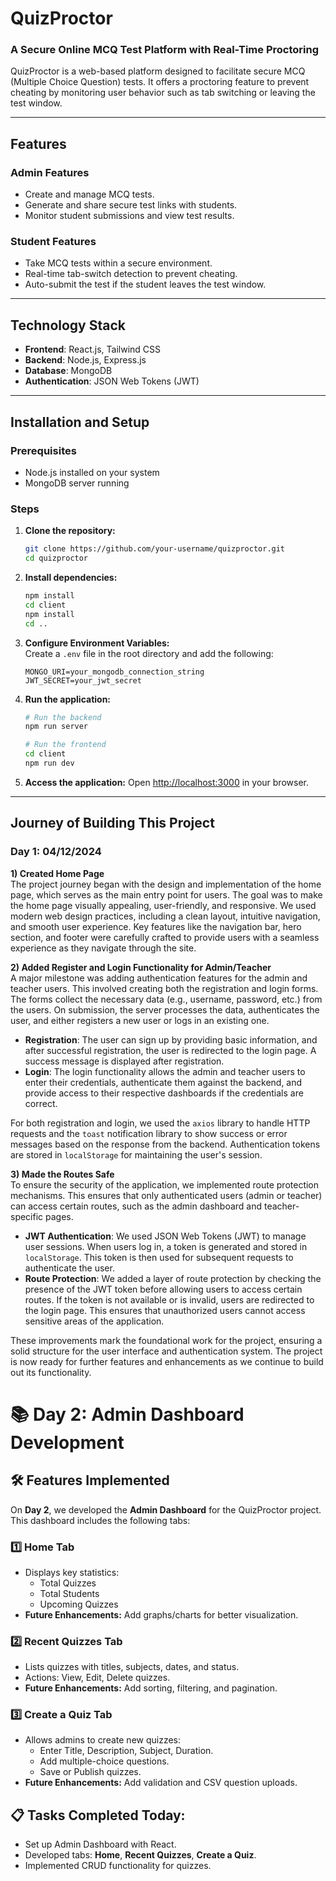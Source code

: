# QuizProctor

### A Secure Online MCQ Test Platform with Real-Time Proctoring

QuizProctor is a web-based platform designed to facilitate secure MCQ (Multiple Choice Question) tests. It offers a proctoring feature to prevent cheating by monitoring user behavior such as tab switching or leaving the test window.

---

## Features

### Admin Features
- Create and manage MCQ tests.
- Generate and share secure test links with students.
- Monitor student submissions and view test results.

### Student Features
- Take MCQ tests within a secure environment.
- Real-time tab-switch detection to prevent cheating.
- Auto-submit the test if the student leaves the test window.

---

## Technology Stack
- **Frontend**: React.js, Tailwind CSS
- **Backend**: Node.js, Express.js
- **Database**: MongoDB
- **Authentication**: JSON Web Tokens (JWT)

---

## Installation and Setup

### Prerequisites
- Node.js installed on your system
- MongoDB server running

### Steps

1. **Clone the repository:**
    ```bash
    git clone https://github.com/your-username/quizproctor.git
    cd quizproctor
    ```

2. **Install dependencies:**
    ```bash
    npm install
    cd client
    npm install
    cd ..
    ```

3. **Configure Environment Variables:**  
   Create a `.env` file in the root directory and add the following:
    ```env
    MONGO_URI=your_mongodb_connection_string
    JWT_SECRET=your_jwt_secret
    ```

4. **Run the application:**
    ```bash
    # Run the backend
    npm run server

    # Run the frontend
    cd client
    npm run dev
    ```

5. **Access the application:**
   Open [http://localhost:3000](http://localhost:3000) in your browser.

---

## Journey of Building This Project

### Day 1: 04/12/2024

**1) Created Home Page**  
The project journey began with the design and implementation of the home page, which serves as the main entry point for users. The goal was to make the home page visually appealing, user-friendly, and responsive. We used modern web design practices, including a clean layout, intuitive navigation, and smooth user experience. Key features like the navigation bar, hero section, and footer were carefully crafted to provide users with a seamless experience as they navigate through the site.

**2) Added Register and Login Functionality for Admin/Teacher**  
A major milestone was adding authentication features for the admin and teacher users. This involved creating both the registration and login forms. The forms collect the necessary data (e.g., username, password, etc.) from the users. On submission, the server processes the data, authenticates the user, and either registers a new user or logs in an existing one.

- **Registration**: The user can sign up by providing basic information, and after successful registration, the user is redirected to the login page. A success message is displayed after registration.
- **Login**: The login functionality allows the admin and teacher users to enter their credentials, authenticate them against the backend, and provide access to their respective dashboards if the credentials are correct.

For both registration and login, we used the `axios` library to handle HTTP requests and the `toast` notification library to show success or error messages based on the response from the backend. Authentication tokens are stored in `localStorage` for maintaining the user's session.

**3) Made the Routes Safe**  
To ensure the security of the application, we implemented route protection mechanisms. This ensures that only authenticated users (admin or teacher) can access certain routes, such as the admin dashboard and teacher-specific pages.

- **JWT Authentication**: We used JSON Web Tokens (JWT) to manage user sessions. When users log in, a token is generated and stored in `localStorage`. This token is then used for subsequent requests to authenticate the user.
- **Route Protection**: We added a layer of route protection by checking the presence of the JWT token before allowing users to access certain routes. If the token is not available or is invalid, users are redirected to the login page. This ensures that unauthorized users cannot access sensitive areas of the application.

These improvements mark the foundational work for the project, ensuring a solid structure for the user interface and authentication system. The project is now ready for further features and enhancements as we continue to build out its functionality.


# 📚 Day 2: Admin Dashboard Development

## 🛠️ Features Implemented

On **Day 2**, we developed the **Admin Dashboard** for the QuizProctor project. This dashboard includes the following tabs:

### 1️⃣ Home Tab
- Displays key statistics:
  - Total Quizzes
  - Total Students
  - Upcoming Quizzes
- **Future Enhancements:** Add graphs/charts for better visualization.

### 2️⃣ Recent Quizzes Tab
- Lists quizzes with titles, subjects, dates, and status.
- Actions: View, Edit, Delete quizzes.
- **Future Enhancements:** Add sorting, filtering, and pagination.

### 3️⃣ Create a Quiz Tab
- Allows admins to create new quizzes:
  - Enter Title, Description, Subject, Duration.
  - Add multiple-choice questions.
  - Save or Publish quizzes.
- **Future Enhancements:** Add validation and CSV question uploads.

## 📋 Tasks Completed Today:
- Set up Admin Dashboard with React.
- Developed tabs: **Home**, **Recent Quizzes**, **Create a Quiz**.
- Implemented CRUD functionality for quizzes.
